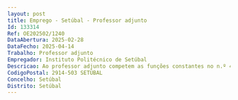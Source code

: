 ```yaml
--- 
layout: post
title: Emprego - Setúbal - Professor adjunto
Id: 133314
Ref: OE202502/1240
DataAbertura: 2025-02-28
DataFecho: 2025-04-14
Trabalho: Professor adjunto
Empregador: Instituto Politécnico de Setúbal
Descricao: Ao professor adjunto competem as funções constantes no n.º 4 do artigo 3.º doECPDESP.
CodigoPostal: 2914-503 SETÚBAL
Concelho: Setúbal
Distrito: Setúbal
--- 
```

